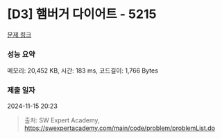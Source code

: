 # [D3] 햄버거 다이어트 - 5215 

[문제 링크](https://swexpertacademy.com/main/code/problem/problemDetail.do?contestProbId=AWT-lPB6dHUDFAVT) 

### 성능 요약

메모리: 20,452 KB, 시간: 183 ms, 코드길이: 1,766 Bytes

### 제출 일자

2024-11-15 20:23



> 출처: SW Expert Academy, https://swexpertacademy.com/main/code/problem/problemList.do